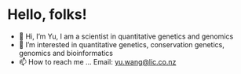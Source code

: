 # Hello, folks!  

- 👋 Hi, I’m Yu, I am a scientist in quantitative genetics and genomics
- 👀 I’m interested in quantitative genetics, conservation genetics, genomics and bioinformatics
- 📫 How to reach me ...
Email: yu.wang@lic.co.nz

<!---
yu-wang/yu-wang is a ✨ special ✨ repository because its `README.md` (this file) appears on your GitHub profile.
You can click the Preview link to take a look at your changes.
--->
